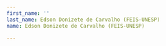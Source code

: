```yaml
---
first_name: ''
last_name: Edson Donizete de Carvalho (FEIS-UNESP)
name: Edson Donizete de Carvalho (FEIS-UNESP)

---
```


